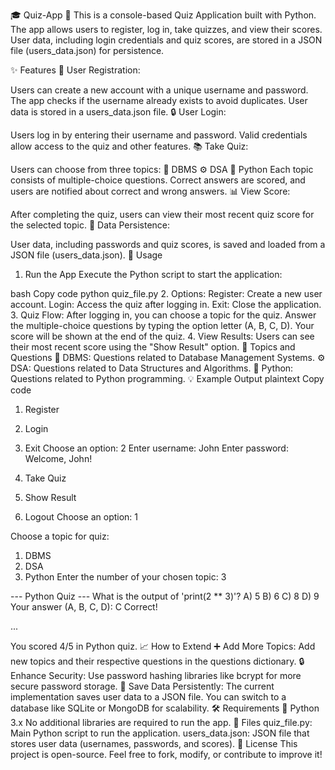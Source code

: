 
🎓 Quiz-App 📝
This is a console-based Quiz Application built with Python. The app allows users to register, log in, take quizzes, and view their scores. User data, including login credentials and quiz scores, are stored in a JSON file (users_data.json) for persistence.

✨ Features
👤 User Registration:

Users can create a new account with a unique username and password.
The app checks if the username already exists to avoid duplicates.
User data is stored in a users_data.json file.
🔒 User Login:

Users log in by entering their username and password.
Valid credentials allow access to the quiz and other features.
📚 Take Quiz:

Users can choose from three topics:
📂 DBMS
⚙️ DSA
🐍 Python
Each topic consists of multiple-choice questions.
Correct answers are scored, and users are notified about correct and wrong answers.
📊 View Score:

After completing the quiz, users can view their most recent quiz score for the selected topic.
💾 Data Persistence:

User data, including passwords and quiz scores, is saved and loaded from a JSON file (users_data.json).
🚀 Usage
1. Run the App
Execute the Python script to start the application:

bash
Copy code
python quiz_file.py
2. Options:
Register: Create a new user account.
Login: Access the quiz after logging in.
Exit: Close the application.
3. Quiz Flow:
After logging in, you can choose a topic for the quiz.
Answer the multiple-choice questions by typing the option letter (A, B, C, D).
Your score will be shown at the end of the quiz.
4. View Results:
Users can see their most recent score using the "Show Result" option.
📜 Topics and Questions
📂 DBMS: Questions related to Database Management Systems.
⚙️ DSA: Questions related to Data Structures and Algorithms.
🐍 Python: Questions related to Python programming.
💡 Example Output
plaintext
Copy code
1. Register
2. Login
3. Exit
Choose an option: 2
Enter username: John
Enter password:
Welcome, John!

1. Take Quiz
2. Show Result
3. Logout
Choose an option: 1

Choose a topic for quiz:
1. DBMS
2. DSA
3. Python
Enter the number of your chosen topic: 3

--- Python Quiz ---
What is the output of 'print(2 ** 3)'?
A) 5
B) 6
C) 8
D) 9
Your answer (A, B, C, D): C
Correct!

...

You scored 4/5 in Python quiz.
📈 How to Extend
➕ Add More Topics:
Add new topics and their respective questions in the questions dictionary.
🔒 Enhance Security:
Use password hashing libraries like bcrypt for more secure password storage.
💾 Save Data Persistently:
The current implementation saves user data to a JSON file. You can switch to a database like SQLite or MongoDB for scalability.
🛠 Requirements
🐍 Python 3.x
No additional libraries are required to run the app.
📂 Files
quiz_file.py: Main Python script to run the application.
users_data.json: JSON file that stores user data (usernames, passwords, and scores).
🎉 License
This project is open-source. Feel free to fork, modify, or contribute to improve it!
